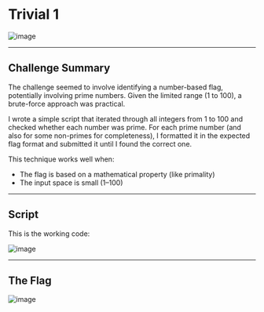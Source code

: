 # Trivial 1
![image](https://github.com/user-attachments/assets/03f5b4b5-d114-49fb-9930-62dc24ef6050)

---

## Challenge Summary

The challenge seemed to involve identifying a number-based flag, potentially involving prime numbers. Given the limited range (1 to 100), a brute-force approach was practical.

I wrote a simple script that iterated through all integers from 1 to 100 and checked whether each number was prime. For each prime number (and also for some non-primes for completeness), I formatted it in the expected flag format and submitted it until I found the correct one.

This technique works well when:

- The flag is based on a mathematical property (like primality)
- The input space is small (1–100)

---

## Script

This is the working code:

![image](https://github.com/user-attachments/assets/854f166a-67d6-4c2a-91f0-15bd91a20a32)

---

## The Flag

![image](https://github.com/user-attachments/assets/ef8a1824-722b-4ea8-a095-a7474dc1357a)

